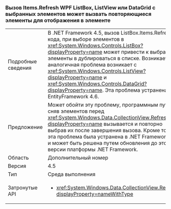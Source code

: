 ### <a name="calling-itemsrefresh-on-a-wpf-listbox-listview-or-datagrid-with-items-selected-can-cause-duplicate-items-to-appear-in-the-element"></a>Вызов Items.Refresh WPF ListBox, ListView или DataGrid с выбранных элементов может вызвать повторяющиеся элементы для отображения в элементе

|   |   |
|---|---|
|Подробные сведения|В .NET Framework 4.5, вызов ListBox.Items.Refresh из кода, при выборе элементов в <xref:System.Windows.Controls.ListBox?displayProperty=name> может привести к выбранные элементы в дублироваться в списке. Возникает аналогичная проблема возникает с <xref:System.Windows.Controls.ListView?displayProperty=name> и <xref:System.Windows.Controls.DataGrid?displayProperty=name>. Эта проблема устранена в EntityFramework 4.6.|
|Предложение|Может обойти эту проблему, программным путем, сняв элементов перед <xref:System.Windows.Data.CollectionView.Refresh?displayProperty=name> вызывается и повторно выбрав их после завершения вызова. Кроме того, эта проблема была устранена в .NET Framework 4.6 и может быть решена путем обновления до этой версии платформы .NET Framework.|
|Область|Дополнительный номер|
|Версия|4.5|
|Тип|Среда выполнения|
|Затронутые API|<ul><li><xref:System.Windows.Data.CollectionView.Refresh?displayProperty=nameWithType></li></ul>|

